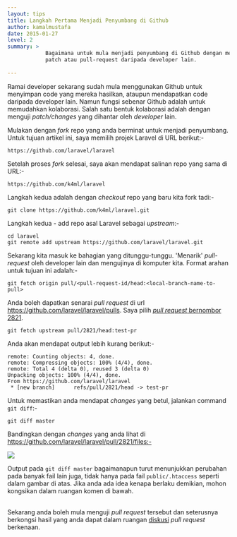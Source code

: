 ```yaml
---
layout: tips
title: Langkah Pertama Menjadi Penyumbang di Github
author: kamalmustafa
date: 2015-01-27
level: 2
summary: >
            Bagaimana untuk mula menjadi penyumbang di Github dengan menguji
            patch atau pull-request daripada developer lain.
            
---
```


Ramai developer sekarang sudah mula menggunakan Github untuk menyimpan code
yang mereka hasilkan, ataupun mendapatkan code daripada developer lain. Namun fungsi
sebenar Github adalah untuk memudahkan kolaborasi. Salah satu bentuk kolaborasi adalah
dengan menguji *patch/changes* yang dihantar oleh *developer* lain.

Mulakan dengan *fork* repo yang anda berminat untuk menjadi penyumbang. Untuk tujuan
artikel ini, saya memilih projek Laravel di URL berikut:-

    https://github.com/laravel/laravel

Setelah proses *fork* selesai, saya akan mendapat salinan repo yang sama di URL:-

    https://github.com/k4ml/laravel

Langkah kedua adalah dengan *checkout* repo yang baru kita fork tadi:-

    git clone https://github.com/k4ml/laravel.git

Langkah kedua - add repo asal Laravel sebagai *upstream*:-

    cd laravel
    git remote add upstream https://github.com/laravel/laravel.git

Sekarang kita masuk ke bahagian yang ditunggu-tunggu. 'Menarik' *pull-request* oleh developer
lain dan mengujinya di komputer kita. Format arahan untuk tujuan ini adalah:-

    git fetch origin pull/<pull-request-id/head:<local-branch-name-to-pull>

Anda boleh dapatkan senarai *pull request* di url https://github.com/laravel/laravel/pulls.
Saya pilih [*pull request* bernombor 2821](https://github.com/laravel/laravel/pull/2821).

    git fetch upstream pull/2821/head:test-pr

Anda akan mendapat output lebih kurang berikut:-

    remote: Counting objects: 4, done.
    remote: Compressing objects: 100% (4/4), done.
    remote: Total 4 (delta 0), reused 3 (delta 0)
    Unpacking objects: 100% (4/4), done.
    From https://github.com/laravel/laravel
     * [new branch]      refs/pull/2821/head -> test-pr

Untuk memastikan anda mendapat *changes* yang betul, jalankan command `git diff`:-

    git diff master

Bandingkan dengan *changes* yang anda lihat di https://github.com/laravel/laravel/pull/2821/files:-

<a href="http://i.imgur.com/P6BqGKu.png"><img src="http://i.imgur.com/P6BqGKul.png"></img></a>

<div class="admonition-warning">
    Output pada <code>git diff master</code> bagaimanapun turut menunjukkan perubahan pada banyak
    fail lain juga, tidak hanya pada fail <code>public/.htaccess</code> seperti dalam gambar di atas.
    Jika anda ada idea kenapa berlaku demikian, mohon kongsikan dalam ruangan komen di bawah.
</div>
<div>&nbsp;</div>

Sekarang anda boleh mula menguji *pull request* tersebut dan seterusnya berkongsi hasil yang anda dapat
dalam ruangan [diskusi](https://github.com/laravel/laravel/pull/2821) *pull request* berkenaan.
